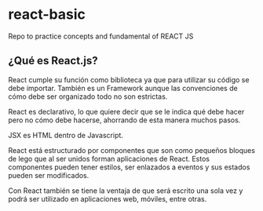 # react-basic
Repo to practice concepts and fundamental of REACT JS

## ¿Qué es React.js?

React cumple su función como biblioteca ya que para utilizar su código se debe importar. También es un Framework aunque las convenciones de cómo debe ser organizado todo no son estrictas.

React es declarativo, lo que quiere decir que se le indica qué debe hacer pero no cómo debe hacerse, ahorrando de esta manera muchos pasos.

JSX es HTML dentro de Javascript.

React está estructurado por componentes que son como pequeños bloques de lego que al ser unidos forman aplicaciones de React. Estos componentes pueden tener estilos, ser enlazados a eventos y sus estados pueden ser modificados.

Con React también se tiene la ventaja de que será escrito una sola vez y podrá ser utilizado en aplicaciones web, móviles, entre otras.

